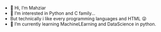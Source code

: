 - 👋 Hi, I’m Mahziar
- 👀 I’m interested in Python and  C family...
 - But technically i like every programming languages and HTML 😜
- 🌱 I’m currently learning MachineLEarning and DataScience in python.
<!---
smm-1383/smm-1383 is a ✨ special ✨ repository because its `README.md` (this file) appears on your GitHub profile.
You can click to take a look at your changes.
--->
